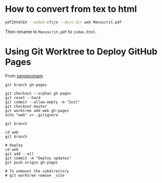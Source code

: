 # How to convert from tex to html

```bash
pdf2htmlEX --embed cfijo --dest-dir web Manuscrit.pdf
```

Then rename to `Manuscrit.pdf` to `index.html`.


# Using Git Worktree to Deploy GitHub Pages

From [sangsoonam](https://sangsoonam.github.io/2019/02/08/using-git-worktree-to-deploy-github-pages.html).

```branch
git branch gh-pages

git checkout --orphan gh-pages
git reset --hard
git commit --allow-empty -m "Init"
git checkout master
git worktree add web gh-pages
echo "web" >> .gitignore

git branch

cd web
git branch

# Deploy
cd web
git add --all
git commit -m "Deploy updates"
git push origin gh-pages

# To unmount the subdirectory
# git worktree remove _site
```
